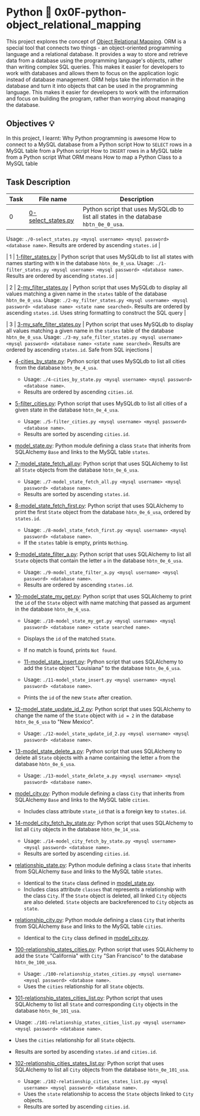 # Python :page_with_curl: 0x0F-python-object_relational_mapping
This project explores the concept of [Object Relational Mapping](https://www.fullstackpython.com/object-relational-mappers-orms.html). ORM is a special tool that connects two things - an object-oriented programming language and a relational database. It provides a way to store and retrieve data from a database using the programming language's objects, rather than writing complex SQL queries. This makes it easier for developers to work with databases and allows them to focus on the application logic instead of database management.
ORM helps take the information in the database and turn it into objects that can be used in the programming language. This makes it easier for developers to work with the information and focus on building the program, rather than worrying about managing the database. 

## Objectives :bulb:
In this project, I learnt:
Why Python programming is awesome
How to connect to a MySQL database from a Python script
How to `SELECT` rows in a MySQL table from a Python script
How to `INSERT` rows in a MySQL table from a Python script
What ORM means
How to map a Python Class to a MySQL table

## Task Description
|  Task  |  File name  |  Description  |
|--------|-------------|---------------|
|  0  | [0-select_states.py](./0-select_states.py)  | Python script that uses MySQLdb to list all states in the database `hbtn_0e_0_usa`.
Usage: `./0-select_states.py <mysql username> <mysql password>
  <database name>`.
Results are ordered by ascending `states.id` |

|  1  | [1-filter_states.py](./1-filter_states.py)  |  Python script that uses MySQLdb to list all states with names starting with `N` in the database `hbtn_0e_0_usa`.
Usage: `./1-filter_states.py <mysql username> <mysql password>
  <database name>`.
Results are ordered by ascending `states.id` |

|  2  | [2-my_filter_states.py](./2-my_filter_states.py)  |  Python script that uses MySQLdb to display all values matching a given name in the `states` table of the database `hbtn_0e_0_usa`.
Usage: `./2-my_filter_states.py <mysql username> <mysql password>
  <database name> <state name searched>`.
Results are ordered by ascending `states.id`.
Uses string formatting to construct the SQL query |

|  3  | [3-my_safe_filter_states.py](./3-my_safe_filter_states.py)  |  Python script that uses MySQLdb to display all values matching a given name in the `states` table of the database `hbtn_0e_0_usa`.
Usage: `./3-my_safe_filter_states.py <mysql username> <mysql password>
  <database name> <state name searched>`.
Results are ordered by ascending `states.id`.
 Safe from SQL injections |

* [4-cities_by_state.py](./4-cities_by_state.py): Python script that uses
  MySQLdb to list all cities from the database `hbtn_0e_4_usa`.
  * Usage: `./4-cities_by_state.py <mysql username> <mysql password>
  <database name>`.
  * Results are ordered by ascending `cities.id`.


* [5-filter_cities.py](./5-filter_cities.py): Python script that uses MySQLdb
  to list all cities of a given state in the database `hbtn_0e_4_usa`.
  * Usage: `./5-filter_cities.py <mysql username> <mysql password>
  <database name>`.
  * Results are sorted by ascending `cities.id`.

* [model_state.py](./model_state.py): Python module defining a class `State`
  that inherits from SQLAlchemy `Base` and links to the MySQL table `states`.

* [7-model_state_fetch_all.py](./7-model_state_fetch_all.py): Python script
  that uses SQLAlchemy to list all `State` objects from the database
  `hbtn_0e_6_usa`.
  * Usage: `./7-model_state_fetch_all.py <mysql username> <mysql password>
  <database name>`.
  * Results are sorted by ascending `states.id`.

* [8-model_state_fetch_first.py](./8-model_state_fetch_first.py): Python script
  that uses SQLAlchemy to print the first `State` object from the database
  `hbtn_0e_6_usa`, ordered by `states.id`.
  * Usage: `./8-model_state_fetch_first.py <mysql username> <mysql password>
  <database name>`.
  * If the `states` table is empty, prints `Nothing`.


* [9-model_state_filter_a.py](./9-model_state_filter_a.py): Python script
  that uses SQLAlchemy to list all `State` objects that contain the letter `a`
  in the database `hbtn_0e_6_usa`.
  * Usage: `./9-model_state_filter_a.py <mysql username> <mysql password>
  <database name>`.
  * Results are ordered by ascending `states.id`.

* [10-model_state_my_get.py](./10-model_state_my_get.py): Python script that
  uses SQLAlchemy to print the `id` of the `State` object with name matching that
  passed as argument in the database `hbtn_0e_6_usa`.
  * Usage: `./10-model_state_my_get.py <mysql username> <mysql password>
  <database name> <state searched name>`.
  * Displays the `id` of the matched `State`.
  * If no match is found, prints `Not found`.

  * [11-model_state_insert.py](./11-model_state_insert.py): Python script that
  uses SQLAlchemy to add the `State` object "Louisiana" to the database
`hbtn_0e_6_usa`.
  * Usage: `./11-model_state_insert.py <mysql username> <mysql password>
  <database name>`.
  * Prints the `id` of the new `State` after creation.

* [12-model_state_update_id_2.py](./12-model_state_update_id_2.py): Python
  script that uses SQLAlchemy to change the name of the `State` object with
  `id = 2` in the database `hbtn_0e_6_usa` to "New Mexico".
  * Usage: `./12-model_state_update_id_2.py <mysql username> <mysql password>
  <database name>`.

* [13-model_state_delete_a.py](./13-model_state_delete_a.py): Python script
  that uses SQLAlchemy to delete all `State` objects with a name containing the
  letter `a` from the database `hbtn_0e_6_usa`.
  * Usage: `./13-model_state_delete_a.py <mysql username> <mysql password>
  <database name>`.

* [model_city.py](./model_city.py): Python module defining a class `City`
  that inherits from SQLAlchemy `Base` and links to the MySQL table `cities`.
    * Includes class attribute `state_id` that is a foreign key to
    `states.id`.
* [14-model_city_fetch_by_state.py](./14-model_city_fetch_by_state.py):
  Python script that uses SQLAlchemy to list all `City` objects in the database
  `hbtn_0e_14_usa`.
  * Usage: `./14-model_city_fetch_by_state.py <mysql username> <mysql password>
  <database name>`.
  * Results are sorted by ascending `cities.id`.

* [relationship_state.py](./relationship_state.py): Python module defining a
  class `State` that inherits from SQLAlchemy `Base` and links to the MySQL table
  `states`.
    * Identical to the `State` class defined in [model_state.py](./model_state.py).
    * Includes class attribute `classes` that represents a relationship with
    the class `City`. If the `State` object is deleted, all linked `City` objects
    are also deleted. `State` objects are backreferenced to `City` objects as
    `state`.
* [relationship_city.py](./relationship_city.py): Python module defining a
  class `City` that inherits from SQLAlchemy `Base` and links to the MySQL table
  `cities`.
    * Identical to the `City` class defined in [model_city.py](./model_city.py).

* [100-relationship_states_cities.py](./100-relationship_states_cities.py):
  Python script that uses SQLAlchemy to add the `State` "California" with `City`
  "San Francisco" to the database `hbtn_0e_100_usa`.
  * Usage: `./100-relationship_states_cities.py <mysql username>
  <mysql password> <database name>`.
  * Uses the `cities` relationship for all `State` objects.

 * [101-relationship_states_cities_list.py](./101-relationship_states_cities_list.py):
  Python script that uses SQLAlchemy to list all `State` and corresponding
  `City` objects in the database `hbtn_0e_101_usa`.
  * Usage: `./101-relationship_states_cities_list.py <mysql username>
  <mysql password> <database name>`.
  * Uses the `cities` relationship for all `State` objects.
  * Results are sorted by ascending `states.id` and `cities.id`.

* [102-relationship_cities_states_list.py](./102-relationship_cities_states_list.py):
  Python script that uses SQLAlchemy to list all `City` objects from the database
  `hbtn_0e_101_usa`.
  * Usage: `./102-relationship_cities_states_list.py <mysql username>
  <mysql password> <database name>`.
  * Uses the `state` relationship to access the `State` objects linked to `City` objects.
  * Results are sorted by ascending `cities.id`.
